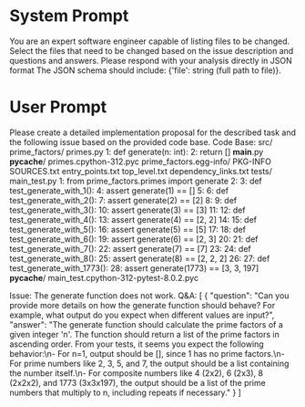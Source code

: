 # System Prompt

You are an expert software engineer capable of listing files to be changed. Select the files that need to be changed based on the issue description and questions and answers. Please respond with your analysis directly in JSON format The JSON schema should include: {'file': string (full path to file)}.

# User Prompt

Please create a detailed implementation proposal for the described task and the following issue based on the provided code base.
Code Base: src/
    prime_factors/
        primes.py
            1: def generate(n: int):
            2:     return []
        __main__.py
        __pycache__/
            primes.cpython-312.pyc
    prime_factors.egg-info/
        PKG-INFO
        SOURCES.txt
        entry_points.txt
        top_level.txt
        dependency_links.txt
tests/
    main_test.py
        1: from prime_factors.primes import generate
        2:
        3: def test_generate_with_1():
        4:     assert generate(1) == []
        5:
        6: def test_generate_with_2():
        7:     assert generate(2) == [2]
        8:
        9: def test_generate_with_3():
        10:     assert generate(3) == [3]
        11:
        12: def test_generate_with_4():
        13:     assert generate(4) == [2, 2]
        14:
        15: def test_generate_with_5():
        16:     assert generate(5) == [5]
        17:
        18: def test_generate_with_6():
        19:     assert generate(6) == [2, 3]
        20:
        21: def test_generate_with_7():
        22:     assert generate(7) == [7]
        23:
        24: def test_generate_with_8():
        25:     assert generate(8) == [2, 2, 2]
        26:
        27: def test_generate_with_1773():
        28:     assert generate(1773) == [3, 3, 197]
    __pycache__/
        main_test.cpython-312-pytest-8.0.2.pyc

Issue: The generate function does not work.
Q&A:
[
  {
    "question": "Can you provide more details on how the generate function should behave? For example, what output do you expect when different values are input?",
    "answer": "The generate function should calculate the prime factors of a given integer 'n'. The function should return a list of the prime factors in ascending order. From your tests, it seems you expect the following behavior:\n- For n=1, output should be [], since 1 has no prime factors.\n- For prime numbers like 2, 3, 5, and 7, the output should be a list containing the number itself.\n- For composite numbers like 4 (2x2), 6 (2x3), 8 (2x2x2), and 1773 (3x3x197), the output should be a list of the prime numbers that multiply to n, including repeats if necessary."
  }
]
